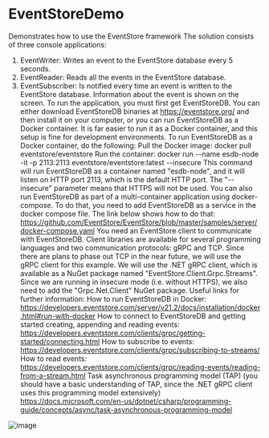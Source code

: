 # EventStoreDemo
 
Demonstrates how to use the EventStore framework
The solution consists of three console applications:
1.	EventWriter: Writes an event to the EventStore database every 5 seconds.
2.	EventReader: Reads all the events in the EventStore database.
3.	EventSubscriber: Is notified every time an event is written to the EventStore database. Information about the event is shown on the screen.
To run the application, you must first get EventStoreDB. You can either download EventStoreDB binaries at https://eventstore.org/ and then install it on your computer, or you can run EventStoreDB as a Docker container. It is far easier to run it as a Docker container, and this setup is fine for development environments. To run EventStoreDB as a Docker container, do the following:
Pull the Docker image: docker pull eventstore/eventstore
Run the container: docker run --name esdb-node -it -p 2113:2113 eventstore/eventstore:latest --insecure
This command will run EventStoreDB as a container named "esdb-node", and it will listen on HTTP port 2113, which is the default HTTP port. The "--insecure" parameter means that HTTPS will not be used.
You can also run EventStoreDB as part of a multi-container application using docker-compose. To do that, you need to add EventStoreDB as a service in the docker compose file. The link below shows how to do that:
https://github.com/EventStore/EventStore/blob/master/samples/server/docker-compose.yaml
You need an EventStore client to communicate with EventStoreDB. Client libraries are available for several programming languages and two communication protocols: gRPC and TCP. Since there are plans to phase out TCP in the near future, we will use the gRPC client for this example.
We will use the .NET gRPC client, which is available as a NuGet package named "EventStore.Client.Grpc.Streams". Since we are running in insecure mode (i.e. without HTTPS), we also need to add the "Grpc.Net.Client" NuGet package.
Useful links for further information:
How to run EventStoreDB in Docker: https://developers.eventstore.com/server/v21.2/docs/installation/docker.html#run-with-docker
How to connect to EventStoreDB and getting started creating, appending and reading events: https://developers.eventstore.com/clients/grpc/getting-started/connecting.html
How to subscribe to events: https://developers.eventstore.com/clients/grpc/subscribing-to-streams/
How to read events: https://developers.eventstore.com/clients/grpc/reading-events/reading-from-a-stream.html
Task asynchronous programming model (TAP) (you should have a basic understanding of TAP, since the .NET gRPC client uses this programming model extensively) https://docs.microsoft.com/en-us/dotnet/csharp/programming-guide/concepts/async/task-asynchronous-programming-model

![image](https://user-images.githubusercontent.com/7660644/189609380-9050011a-b391-4b1f-b4a1-8adcbf495452.png)
